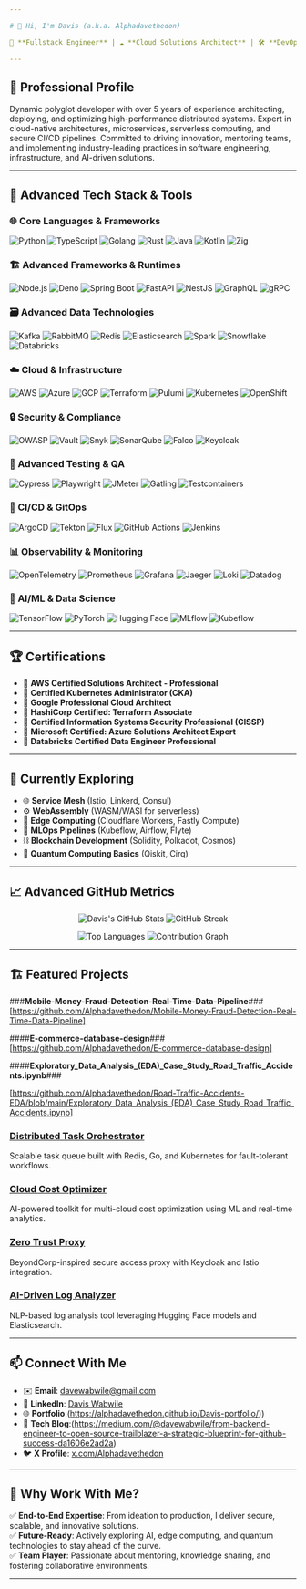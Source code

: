 ```yaml
---

# 👋 Hi, I'm Davis (a.k.a. Alphadavethedon)

🚀 **Fullstack Engineer** | ☁️ **Cloud Solutions Architect** | 🛠️ **DevOps Specialist** | 🧪 **QA Automation Engineer** | 💾 **Big Data Engineer** | 🔒 **Cybersecurity Advocate** | 🤖 **AI/ML Enthusiast**

---
```


## 🧠 Professional Profile
Dynamic polyglot developer with over 5 years of experience architecting, deploying, and optimizing high-performance distributed systems. Expert in cloud-native architectures, microservices, serverless computing, and secure CI/CD pipelines. Committed to driving innovation, mentoring teams, and implementing industry-leading practices in software engineering, infrastructure, and AI-driven solutions.

---

## 🧰 Advanced Tech Stack & Tools

### 🌐 Core Languages & Frameworks
<p>
  <img src="https://img.shields.io/badge/-Python-3776AB?style=for-the-badge&logo=python&logoColor=white" alt="Python" />
  <img src="https://img.shields.io/badge/-TypeScript-3178C6?style=for-the-badge&logo=typescript&logoColor=white" alt="TypeScript" />
  <img src="https://img.shields.io/badge/-Go-00ADD8?style=for-the-badge&logo=go&logoColor=white" alt="Golang" />
  <img src="https://img.shields.io/badge/-Rust-000000?style=for-the-badge&logo=rust&logoColor=white" alt="Rust" />
  <img src="https://img.shields.io/badge/-Java-007396?style=for-the-badge&logo=java&logoColor=white" alt="Java" />
  <img src="https://img.shields.io/badge/-Kotlin-7F52FF?style=for-the-badge&logo=kotlin&logoColor=white" alt="Kotlin" />
  <img src="https://img.shields.io/badge/-Zig-F7A41D?style=for-the-badge&logo=zig&logoColor=black" alt="Zig" />
</p>

### 🏗️ Advanced Frameworks & Runtimes
<p>
  <img src="https://img.shields.io/badge/-Node.js-339933?style=for-the-badge&logo=nodedotjs&logoColor=white" alt="Node.js" />
  <img src="https://img.shields.io/badge/-Deno-000000?style=for-the-badge&logo=deno&logoColor=white" alt="Deno" />
  <img src="https://img.shields.io/badge/-Spring_Boot-6DB33F?style=for-the-badge&logo=springboot&logoColor=white" alt="Spring Boot" />
  <img src="https://img.shields.io/badge/-FastAPI-009688?style=for-the-badge&logo=fastapi&logoColor=white" alt="FastAPI" />
  <img src="https://img.shields.io/badge/-NestJS-E0234E?style=for-the-badge&logo=nestjs&logoColor=white" alt="NestJS" />
  <img src="https://img.shields.io/badge/-GraphQL-E10098?style=for-the-badge&logo=graphql&logoColor=white" alt="GraphQL" />
  <img src="https://img.shields.io/badge/-gRPC-00C4B4?style=for-the-badge&logo=grpc&logoColor=white" alt="gRPC" />
</p>

### 🗃️ Advanced Data Technologies
<p>
  <img src="https://img.shields.io/badge/-Apache_Kafka-231F20?style=for-the-badge&logo=apachekafka&logoColor=white" alt="Kafka" />
  <img src="https://img.shields.io/badge/-RabbitMQ-FF6600?style=for-the-badge&logo=rabbitmq&logoColor=white" alt="RabbitMQ" />
  <img src="https://img.shields.io/badge/-Redis-DC382D?style=for-the-badge&logo=redis&logoColor=white" alt="Redis" />
  <img src="https://img.shields.io/badge/-Elasticsearch-005571?style=for-the-badge&logo=elasticsearch&logoColor=white" alt="Elasticsearch" />
  <img src="https://img.shields.io/badge/-Apache_Spark-E25A1C?style=for-the-badge&logo=apachespark&logoColor=white" alt="Spark" />
  <img src="https://img.shields.io/badge/-Snowflake-29B5E8?style=for-the-badge&logo=snowflake&logoColor=white" alt="Snowflake" />
  <img src="https://img.shields.io/badge/-Databricks-D81B60?style=for-the-badge&logo=databricks&logoColor=white" alt="Databricks" />
</p>

### ☁️ Cloud & Infrastructure
<p>
  <img src="https://img.shields.io/badge/-AWS-232F3E?style=for-the-badge&logo=amazonaws&logoColor=white" alt="AWS" />
  <img src="https://img.shields.io/badge/-Azure-0078D4?style=for-the-badge&logo=microsoftazure&logoColor=white" alt="Azure" />
  <img src="https://img.shields.io/badge/-Google_Cloud-4285F4?style=for-the-badge&logo=googlecloud&logoColor=white" alt="GCP" />
  <img src="https://img.shields.io/badge/-Terraform-7B42BC?style=for-the-badge&logo=terraform&logoColor=white" alt="Terraform" />
  <img src="https://img.shields.io/badge/-Pulumi-8A3391?style=for-the-badge&logo=pulumi&logoColor=white" alt="Pulumi" />
  <img src="https://img.shields.io/badge/-Kubernetes-326CE5?style=for-the-badge&logo=kubernetes&logoColor=white" alt="Kubernetes" />
  <img src="https://img.shields.io/badge/-OpenShift-D21500?style=for-the-badge&logo=redhatopenshift&logoColor=white" alt="OpenShift" />
</p>

### 🔒 Security & Compliance
<p>
  <img src="https://img.shields.io/badge/-OWASP-000000?style=for-the-badge&logo=owasp&logoColor=white" alt="OWASP" />
  <img src="https://img.shields.io/badge/-Vault-000000?style=for-the-badge&logo=vault&logoColor=white" alt="Vault" />
  <img src="https://img.shields.io/badge/-Snyk-4C4C73?style=for-the-badge&logo=snyk&logoColor=white" alt="Snyk" />
  <img src="https://img.shields.io/badge/-SonarQube-4E9BCD?style=for-the-badge&logo=sonarqube&logoColor=white" alt="SonarQube" />
  <img src="https://img.shields.io/badge/-Falco-00C1B2?style=for-the-badge&logo=falco&logoColor=white" alt="Falco" />
  <img src="https://img.shields.io/badge/-Keycloak-1D4FBA?style=for-the-badge&logo=keycloak&logoColor=white" alt="Keycloak" />
</p>

### 🧪 Advanced Testing & QA
<p>
  <img src="https://img.shields.io/badge/-Cypress-17202C?style=for-the-badge&logo=cypress&logoColor=white" alt="Cypress" />
  <img src="https://img.shields.io/badge/-Playwright-2EAD33?style=for-the-badge&logo=playwright&logoColor=white" alt="Playwright" />
  <img src="https://img.shields.io/badge/-JMeter-D22128?style=for-the-badge&logo=apachejmeter&logoColor=white" alt="JMeter" />
  <img src="https://img.shields.io/badge/-Gatling-FF9E2A?style=for-the-badge&logo=gatling&logoColor=white" alt="Gatling" />
  <img src="https://img.shields.io/badge/-Testcontainers-00BFFF?style=for-the-badge&logo=testcontainers&logoColor=white" alt="Testcontainers" />
</p>

### 🔄 CI/CD & GitOps
<p>
  <img src="https://img.shields.io/badge/-ArgoCD-EF7B4D?style=for-the-badge&logo=argo&logoColor=white" alt="ArgoCD" />
  <img src="https://img.shields.io/badge/-Tekton-FF6D00?style=for-the-badge&logo=tekton&logoColor=white" alt="Tekton" />
  <img src="https://img.shields.io/badge/-Flux-0F1223?style=for-the-badge&logo=flux&logoColor=white" alt="Flux" />
  <img src="https://img.shields.io/badge/-GitHub_Actions-2088FF?style=for-the-badge&logo=githubactions&logoColor=white" alt="GitHub Actions" />
  <img src="https://img.shields.io/badge/-Jenkins-D24939?style=for-the-badge&logo=jenkins&logoColor=white" alt="Jenkins" />
</p>

### 📊 Observability & Monitoring
<p>
  <img src="https://img.shields.io/badge/-OpenTelemetry-000000?style=for-the-badge&logo=opentelemetry&logoColor=white" alt="OpenTelemetry" />
  <img src="https://img.shields.io/badge/-Prometheus-E6522C?style=for-the-badge&logo=prometheus&logoColor=white" alt="Prometheus" />
  <img src="https://img.shields.io/badge/-Grafana-F46800?style=for-the-badge&logo=grafana&logoColor=white" alt="Grafana" />
  <img src="https://img.shields.io/badge/-Jaeger-000000?style=for-the-badge&logo=jaeger&logoColor=white" alt="Jaeger" />
  <img src="https://img.shields.io/badge/-Loki-2C2F33?style=for-the-badge&logo=grafana&logoColor=white" alt="Loki" />
  <img src="https://img.shields.io/badge/-Datadog-632CA6?style=for-the-badge&logo=datadog&logoColor=white" alt="Datadog" />
</p>

### 🤖 AI/ML & Data Science
<p>
  <img src="https://img.shields.io/badge/-TensorFlow-FF6F00?style=for-the-badge&logo=tensorflow&logoColor=white" alt="TensorFlow" />
  <img src="https://img.shields.io/badge/-PyTorch-EE4C2C?style=for-the-badge&logo=pytorch&logoColor=white" alt="PyTorch" />
  <img src="https://img.shields.io/badge/-Hugging_Face-FFD21E?style=for-the-badge&logo=huggingface&logoColor=black" alt="Hugging Face" />
  <img src="https://img.shields.io/badge/-MLflow-0194E2?style=for-the-badge&logo=mlflow&logoColor=white" alt="MLflow" />
  <img src="https://img.shields.io/badge/-Kubeflow-326CE5?style=for-the-badge&logo=kubeflow&logoColor=white" alt="Kubeflow" />
</p>

---

## 🏆 Certifications
- 🏅 **AWS Certified Solutions Architect - Professional**
- 🏅 **Certified Kubernetes Administrator (CKA)**
- 🏅 **Google Professional Cloud Architect**
- 🏅 **HashiCorp Certified: Terraform Associate**
- 🏅 **Certified Information Systems Security Professional (CISSP)**
- 🏅 **Microsoft Certified: Azure Solutions Architect Expert**
- 🏅 **Databricks Certified Data Engineer Professional**

---

## 🎯 Currently Exploring
- 🌐 **Service Mesh** (Istio, Linkerd, Consul)
- ⚙️ **WebAssembly** (WASM/WASI for serverless)
- 📡 **Edge Computing** (Cloudflare Workers, Fastly Compute)
- 🧠 **MLOps Pipelines** (Kubeflow, Airflow, Flyte)
- ⛓️ **Blockchain Development** (Solidity, Polkadot, Cosmos)
- 🔮 **Quantum Computing Basics** (Qiskit, Cirq)

---

## 📈 Advanced GitHub Metrics
<p align="center">
  <img src="https://github-readme-stats.vercel.app/api?username=Alphadavethedon&show_icons=true&count_private=true&include_all_commits=true&theme=radical&hide_border=true" alt="Davis's GitHub Stats" />
  <img src="https://streak-stats.demolab.com/?user=Alphadavethedon&theme=radical&hide_border=true" alt="GitHub Streak" />
</p>
<p align="center">
  <img src="https://github-readme-stats.vercel.app/api/top-langs/?username=Alphadavethedon&layout=compact&theme=radical&hide_border=true&langs_count=8" alt="Top Languages" />
  <img src="https://activity-graph.herokuapp.com/graph?username=Alphadavethedon&theme=react-dark&hide_border=true" alt="Contribution Graph" />
</p>

---

## 🏗️ Featured Projects
###**Mobile-Money-Fraud-Detection-Real-Time-Data-Pipeline**###
[https://github.com/Alphadavethedon/Mobile-Money-Fraud-Detection-Real-Time-Data-Pipeline]

####**E-commerce-database-design**###
[https://github.com/Alphadavethedon/E-commerce-database-design]

####**Exploratory_Data_Analysis_(EDA)_Case_Study_Road_Traffic_Accidents.ipynb**###

[https://github.com/Alphadavethedon/Road-Traffic-Accidents-EDA/blob/main/Exploratory_Data_Analysis_(EDA)_Case_Study_Road_Traffic_Accidents.ipynb]

### [Distributed Task Orchestrator](https://github.com/Alphadavethedon/task-orchestrator)
 Scalable task queue built with Redis, Go, and Kubernetes for fault-tolerant workflows.

### [Cloud Cost Optimizer](https://github.com/Alphadavethedon/cloud-optimizer)
 AI-powered toolkit for multi-cloud cost optimization using ML and real-time analytics.

### [Zero Trust Proxy](https://github.com/Alphadavethedon/zero-trust-proxy)
 BeyondCorp-inspired secure access proxy with Keycloak and Istio integration.

### [AI-Driven Log Analyzer](https://github.com/Alphadavethedon/log-analyzer)
 NLP-based log analysis tool leveraging Hugging Face models and Elasticsearch.

---

## 📫 Connect With Me
- ✉️ **Email**: [davewabwile@gmail.com](mailto:davewabwile@gmail.com)
- 🔗 **LinkedIn**: [Davis Wabwile](https://linkedin.com/in/daviswabwile)
- 🌐 **Portfolio**:(https://alphadavethedon.github.io/Davis-portfolio/))
- 📝 **Tech Blog**:(https://medium.com/@davewabwile/from-backend-engineer-to-open-source-trailblazer-a-strategic-blueprint-for-github-success-da1606e2ad2a)
- 🐦 **X Profile**: [x.com/Alphadavethedon](https://x.com/Alphadavethedon)

---

## 🌟 Why Work With Me?
✅ **End-to-End Expertise**: From ideation to production, I deliver secure, scalable, and innovative solutions.  
✅ **Future-Ready**: Actively exploring AI, edge computing, and quantum technologies to stay ahead of the curve.  
✅ **Team Player**: Passionate about mentoring, knowledge sharing, and fostering collaborative environments.

---
